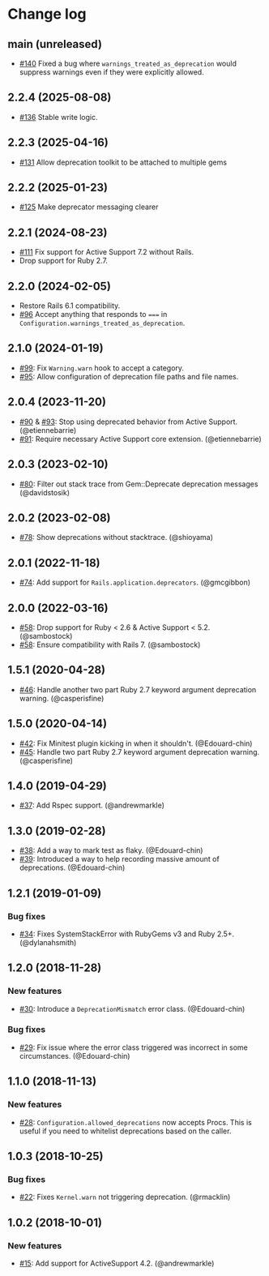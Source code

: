 # Change log

## main (unreleased)

* [#140](https://github.com/Shopify/deprecation_toolkit/pull/140) Fixed a bug where `warnings_treated_as_deprecation` would suppress warnings even if they were explicitly allowed.

## 2.2.4 (2025-08-08)

* [#136](https://github.com/Shopify/deprecation_toolkit/pull/136) Stable write logic.

## 2.2.3 (2025-04-16)

* [#131](https://github.com/Shopify/deprecation_toolkit/pull/131) Allow deprecation toolkit to be attached to multiple gems

## 2.2.2 (2025-01-23)

* [#125](https://github.com/Shopify/deprecation_toolkit/pull/125) Make deprecator messaging clearer

## 2.2.1 (2024-08-23)

* [#111](https://github.com/Shopify/deprecation_toolkit/pull/111) Fix support for Active Support 7.2 without Rails.
* Drop support for Ruby 2.7.

## 2.2.0 (2024-02-05)

* Restore Rails 6.1 compatibility.
* [#96](https://github.com/Shopify/deprecation_toolkit/pull/96) Accept anything that responds to `===` in `Configuration.warnings_treated_as_deprecation`.

## 2.1.0 (2024-01-19)

* [#99](https://github.com/Shopify/deprecation_toolkit/pull/99): Fix `Warning.warn` hook to accept a category.
* [#95](https://github.com/Shopify/deprecation_toolkit/pull/95): Allow configuration of deprecation file paths and file names.

## 2.0.4 (2023-11-20)

* [#90](https://github.com/Shopify/deprecation_toolkit/pull/90) & [#93](https://github.com/Shopify/deprecation_toolkit/pull/93): Stop using deprecated behavior from Active Support. (@etiennebarrie)
* [#91](https://github.com/Shopify/deprecation_toolkit/pull/91): Require necessary Active Support core extension. (@etiennebarrie)

## 2.0.3 (2023-02-10)

* [#80](https://github.com/Shopify/deprecation_toolkit/pull/80): Filter out stack trace from Gem::Deprecate deprecation messages (@davidstosik)

## 2.0.2 (2023-02-08)

* [#78](https://github.com/Shopify/deprecation_toolkit/pull/78): Show deprecations without stacktrace. (@shioyama)

## 2.0.1 (2022-11-18)

* [#74](https://github.com/Shopify/deprecation_toolkit/pull/74): Add support for `Rails.application.deprecators`. (@gmcgibbon)

## 2.0.0 (2022-03-16)

* [#58](https://github.com/Shopify/deprecation_toolkit/pull/58): Drop support for Ruby < 2.6 & Active Support < 5.2. (@sambostock)
* [#58](https://github.com/Shopify/deprecation_toolkit/pull/58): Ensure compatibility with Rails 7. (@sambostock)

## 1.5.1 (2020-04-28)

* [#46](https://github.com/Shopify/deprecation_toolkit/pull/46): Handle another two part Ruby 2.7 keyword argument deprecation warning. (@casperisfine)

## 1.5.0 (2020-04-14)

* [#42](https://github.com/Shopify/deprecation_toolkit/pull/42): Fix Minitest plugin kicking in when it shouldn't. (@Edouard-chin)
* [#45](https://github.com/Shopify/deprecation_toolkit/pull/45): Handle two part Ruby 2.7 keyword argument deprecation warning. (@casperisfine)

## 1.4.0 (2019-04-29)

* [#37](https://github.com/Shopify/deprecation_toolkit/pull/37): Add Rspec support. (@andrewmarkle)

## 1.3.0 (2019-02-28)

* [#38](https://github.com/Shopify/deprecation_toolkit/pull/38): Add a way to mark test as flaky. (@Edouard-chin)
* [#39](https://github.com/Shopify/deprecation_toolkit/pull/39): Introduced a way to help recording massive amount of deprecations. (@Edouard-chin)

## 1.2.1 (2019-01-09)

### Bug fixes
* [#34](https://github.com/Shopify/deprecation_toolkit/pull/34): Fixes SystemStackError with RubyGems v3 and Ruby 2.5+. (@dylanahsmith)

## 1.2.0 (2018-11-28)

### New features

* [#30](https://github.com/Shopify/deprecation_toolkit/pull/30): Introduce a `DeprecationMismatch` error class. (@Edouard-chin)
### Bug fixes
* [#29](https://github.com/Shopify/deprecation_toolkit/pull/29): Fix issue where the error class triggered was incorrect in some circumstances. (@Edouard-chin)

## 1.1.0 (2018-11-13)

### New features

* [#28](https://github.com/Shopify/deprecation_toolkit/pull/28): `Configuration.allowed_deprecations` now accepts Procs.
  This is useful if you need to whitelist deprecations based on the caller.

## 1.0.3 (2018-10-25)

### Bug fixes

* [#22](https://github.com/Shopify/deprecation_toolkit/pull/22): Fixes `Kernel.warn` not triggering deprecation. (@rmacklin)

## 1.0.2 (2018-10-01)

### New features

* [#15](https://github.com/Shopify/deprecation_toolkit/pull/15): Add support for ActiveSupport 4.2. (@andrewmarkle)
